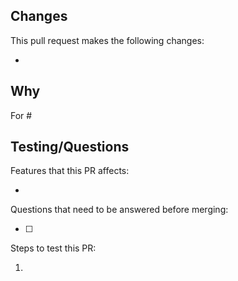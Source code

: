 ## Changes

This pull request makes the following changes:

- <!-- what changed? -->

## Why

<!-- Why does this PR propose these changes? Take as much space as you need to explain. -->
<!-- If there are GitHub issues that this pull request addresses, please list them here. -->
For #

## Testing/Questions

Features that this PR affects:

- 

<!-- If there are no questions, please remove the questions section. -->
Questions that need to be answered before merging:

- [ ] 

Steps to test this PR:

1. <!-- list any configuration changes, settings, test content, or other things necessary to test this change. -->
